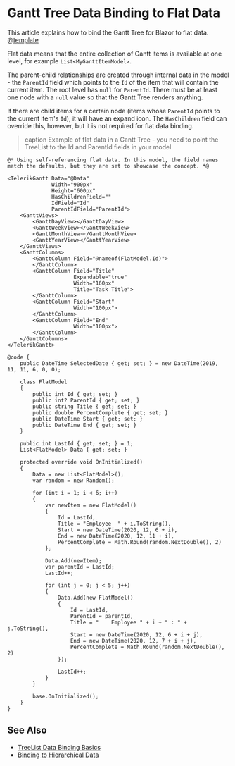 
# Gantt Tree Data Binding to Flat Data

This article explains how to bind the Gantt Tree for Blazor to flat data.
@[template](/_contentTemplates/treelist/databinding.md#link-to-basics)

Flat data means that the entire collection of Gantt items is available at one level, for example `List<MyGanttItemModel>`.

The parent-child relationships are created through internal data in the model - the `ParentId` field which points to the `Id` of the item that will contain the current item. The root level has `null` for `ParentId`. There must be at least one node with a `null` value so that the Gantt Tree renders anything.

If there are child items for a certain node (items whose `ParentId` points to the current item's `Id`), it will have an expand icon. The `HasChildren` field can override this, however, but it is not required for flat data binding.

>caption Example of flat data in a Gantt Tree - you need to point the TreeList to the Id and ParentId fields in your model

````RAZOR
@* Using self-referencing flat data. In this model, the field names match the defaults, but they are set to showcase the concept. *@

<TelerikGantt Data="@Data"
              Width="900px"
              Height="600px"
              HasChildrenField=""
              IdField="Id"
              ParentIdField="ParentId">
    <GanttViews>
        <GanttDayView></GanttDayView>
        <GanttWeekView></GanttWeekView>
        <GanttMonthView></GanttMonthView>
        <GanttYearView></GanttYearView>
    </GanttViews>
    <GanttColumns>
        <GanttColumn Field="@nameof(FlatModel.Id)">
        </GanttColumn>
        <GanttColumn Field="Title"
                     Expandable="true"
                     Width="160px"
                     Title="Task Title">
        </GanttColumn>
        <GanttColumn Field="Start"
                     Width="100px">
        </GanttColumn>
        <GanttColumn Field="End"
                     Width="100px">
        </GanttColumn>
    </GanttColumns>
</TelerikGantt>

@code {
    public DateTime SelectedDate { get; set; } = new DateTime(2019, 11, 11, 6, 0, 0);

    class FlatModel
    {
        public int Id { get; set; }
        public int? ParentId { get; set; }
        public string Title { get; set; }
        public double PercentComplete { get; set; }
        public DateTime Start { get; set; }
        public DateTime End { get; set; }
    }

    public int LastId { get; set; } = 1;
    List<FlatModel> Data { get; set; }

    protected override void OnInitialized()
    {
        Data = new List<FlatModel>();
        var random = new Random();

        for (int i = 1; i < 6; i++)
        {
            var newItem = new FlatModel()
            {
                Id = LastId,
                Title = "Employee  " + i.ToString(),
                Start = new DateTime(2020, 12, 6 + i),
                End = new DateTime(2020, 12, 11 + i),
                PercentComplete = Math.Round(random.NextDouble(), 2)
            };

            Data.Add(newItem);
            var parentId = LastId;
            LastId++;

            for (int j = 0; j < 5; j++)
            {
                Data.Add(new FlatModel()
                {
                    Id = LastId,
                    ParentId = parentId,
                    Title = "    Employee " + i + " : " + j.ToString(),
                    Start = new DateTime(2020, 12, 6 + i + j),
                    End = new DateTime(2020, 12, 7 + i + j),
                    PercentComplete = Math.Round(random.NextDouble(), 2)
                });

                LastId++;
            }
        }

        base.OnInitialized();
    }
}
````

## See Also

* [TreeList Data Binding Basics](slug:gantt-data-binding-overview)
* [Binding to Hierarchical Data](slug:gantt-data-binding-hierarchical-data)

